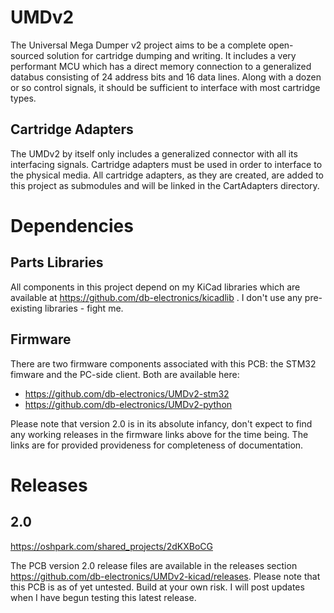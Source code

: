 # UMDv2
The Universal Mega Dumper v2 project aims to be a complete open-sourced solution for cartridge dumping and writing. It includes a very performant MCU which has a direct memory connection to a generalized databus consisting of 24 address bits and 16 data lines. Along with a dozen or so control signals, it should be sufficient to interface with most cartridge types.

## Cartridge Adapters
The UMDv2 by itself only includes a generalized connector with all its interfacing signals. Cartridge adapters must be used in order to interface to the physical media. All cartridge adapters, as they are created, are added to this project as submodules and will be linked in the CartAdapters directory.

# Dependencies
## Parts Libraries
All components in this project depend on my KiCad libraries which are available at https://github.com/db-electronics/kicadlib . I don't use any pre-existing libraries - fight me.

## Firmware
There are two firmware components associated with this PCB: the STM32 fimware and the PC-side client. Both are available here:
* https://github.com/db-electronics/UMDv2-stm32
* https://github.com/db-electronics/UMDv2-python

Please note that version 2.0 is in its absolute infancy, don't expect to find any working releases in the firmware links above for the time being. The links are for provided provideness for completeness of documentation.

# Releases
## 2.0
https://oshpark.com/shared_projects/2dKXBoCG

The PCB version 2.0 release files are available in the releases section https://github.com/db-electronics/UMDv2-kicad/releases. Please note that this PCB is as of yet untested. Build at your own risk. I will post updates when I have begun testing this latest release.
